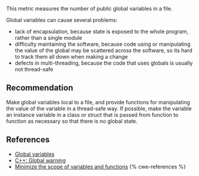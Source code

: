This metric measures the number of public global variables in a file.

Global variables can cause several problems:

* lack of encapsulation, because state is exposed to the whole program, rather than a single module
* difficulty maintaining the software, because code using or manipulating the value of the global may be scattered across the software, so its hard to track them all down when making a change
* defects in multi-threading, because the code that uses globals is usually not thread-safe

## Recommendation
Make global variables local to a file, and provide functions for manipulating the value of the variable in a thread-safe way. If possible, make the variable an instance variable in a class or struct that is passed from function to function as necessary so that there is no global state.


## References
* [Global variables](http://www.learncpp.com/cpp-tutorial/42-global-variables/)
* [C++: Global warning](http://www-h.eng.cam.ac.uk/help/tpl/languages/C++/globals.html)
* [Minimize the scope of variables and functions](https://www.securecoding.cert.org/confluence/display/c/DCL19-C.+Minimize+the+scope+of+variables+and+functions)
{% cwe-references %}
